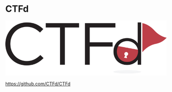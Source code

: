 # CTFd


![](https://github.com/CTFd/CTFd/raw/master/CTFd/themes/core/static/img/logo.png?raw=true)

https://github.com/CTFd/CTFd